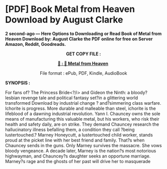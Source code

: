 # [PDF] Book Metal from Heaven Download by August Clarke

<p><strong>2 second-ago &mdash; Here Options to Downloading or Read Book of Metal from Heaven Download by: August Clarke the PDF online for free on Server Amazon, Reddit, Goodreads.</strong></p>
<p style="text-align: center;"><strong>GET COPY FILE :</strong></p>
<p style="text-align: center;"><strong><a href="https://us.ebookarea.xyz/?book=205762592-metal-from-heaven" target="_blank" rel="noopener">📢 : 🔗 Metal from Heaven</a>&nbsp;</strong></p>
<p style="text-align: center;">File format : ePub, PDF, Kindle, AudioBook</p>
<p><strong>SYNOPSIS :</strong></p>
<p>For fans of? The Princess Bride&lt;?/i&gt; and Gideon the Ninth: a bloody? lesbian revenge tale and political fantasy set?in a glittering world transformed Download by industrial change ? and?simmering class warfare. Ichorite is progress. More durable and malleable than steel, ichorite is the lifeblood of a dawning industrial revolution. Yann I. Chauncey owns the sole means of manufacturing this valuable metal, but his workers, who risk their health and safety daily, are on strike. They demand Chauncey research the hallucinatory illness befalling them, a condition they call ?being lustertouched.? Marney Honeycutt, a lustertouched child worker, stands proud at the picket line with her best friend and family. That?s when Chauncey sends in the guns. Only Marney survives the massacre. She vows bloody vengeance. A decade later, Marney is the nation?s most notorious highwayman, and Chauncey?s daughter seeks an opportune marriage. Marney?s rage and the ghosts of her past will drive her to masquerade</p>
